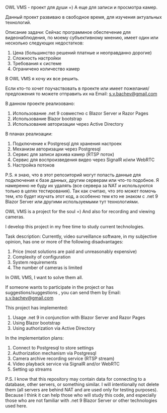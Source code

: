 OWL VMS - проект для души =) А еще для записи и просмотра камер.

Данный проект развиваю в свободное время, для изучения актуальных технологий.

Описание задачи:
  Сейчас программное обеспечение для видеонаблюдения, по моему субъективному мнению, имеет один или несколько следующих недостатков:
  
  1) Цена (большинство решений платные и неоправданно дорогие)
  2) Сложность настройки
  3) Требования к системе
  4) Ограничено количество камер

В OWL VMS я хочу их все решить.

Если кто-то хочет поучаствовать в проекте или имеет пожелания/предложения
то можете отправить их на Email: s.v.bachev@gmail.com

В данном проекте реализовано:
1) Использование .net 9 совместно с Blazor Server и Razor Pages
2) Использование Blazor bootstrap
3) Использование авторизации через Active Directory

В планах реализации:
1) Подключение к Postgresql для хранения настроек
2) Механизм авторизации через Postgresql
3) Сервис для записи архива камер (RTSP поток)
4) Сервис для воспроизведения видео через SignalR и/или WebRTC
5) Настройка потоков

P.S. я знаю, что в этот репозиторий могут попасть данные для подключения к базе данных, другим серверам или что-то подобное. Я намеренно не буду их удалять (все сервера за NAT и используются только в целях тестирования). Так как считаю, что это может помочь тем, кто будет изучать этот код, а особенно тем кто не знаком с .net 9 Blazor Server или другими используемыми тут технологиями.


OWL VMS is a project for the soul =) And also for recording and viewing cameras.

I develop this project in my free time to study current technologies.

Task description:
  Currently, video surveillance software, in my subjective opinion, has one or more of the following disadvantages:

1) Price (most solutions are paid and unreasonably expensive)
2) Complexity of configuration
  3) System requirements
  4) The number of cameras is limited

In OWL VMS, I want to solve them all.

If someone wants to participate in the project or has suggestions/suggestions
, you can send them by Email: s.v.bachev@gmail.com

This project has implemented:
1) Usage .net 9 in conjunction with Blazor Server and Razor Pages
2) Using Blazor bootstrap
3) Using authorization via Active Directory

In the implementation plans:
1) Connect to Postgresql to store settings
2) Authorization mechanism via Postgresql
3) Camera archive recording service (RTSP stream)
4) Video playback service via SignalR and/or WebRTC
5) Setting up streams

P.S. I know that this repository may contain data for connecting to a database, other servers, or something similar. I will intentionally not delete them (all servers are behind NAT and are used only for testing purposes). Because I think it can help those who will study this code, and especially those who are not familiar with .net 9 Blazor Server or other technologies used here.
